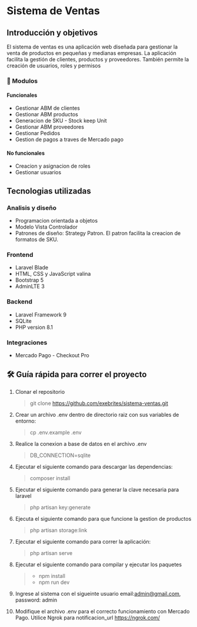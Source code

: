 # Sistema de Ventas

## Introducción y objetivos

El sistema de ventas es una aplicación web diseñada para gestionar la venta de productos en pequeñas y medianas empresas. La aplicación facilita la gestión de clientes, productos y proveedores. También permite la creación de usuarios, roles y permisos

### 🚀 Modulos

#### Funcionales

-   Gestionar ABM de clientes
-   Gestionar ABM productos
-   Generacion de SKU - Stock keep Unit
-   Gestionar ABM proveedores
-   Gestionar Pedidos 
-   Gestion de pagos a traves de Mercado pago  

#### No funcionales

-   Creacion y asignacion de roles
-   Gestionar usuarios

## Tecnologias utilizadas

### Analisis y diseño

-   Programacion orientada a objetos
-   Modelo Vista Controlador
-   Patrones de diseño: Strategy Patron. El patron facilita la creacion de formatos de SKU.

### Frontend

-   Laravel Blade
-   HTML, CSS y JavaScript valina
-   Bootstrap 5
-   AdminLTE 3

### Backend

-   Laravel Framework 9
-   SQLite
-   PHP version 8.1

### Integraciones 

-   Mercado Pago - Checkout Pro


## 🛠️ Guía rápida para correr el proyecto

1. Clonar el repositorio
    > git clone https://github.com/exebrites/sistema-ventas.git
2. Crear un archivo .env dentro de directorio raiz con sus variables de entorno:
    > cp .env.example .env
3. Realice la conexion a base de datos en el archivo .env
    > DB_CONNECTION=sqlite
4. Ejecutar el siguiente comando para descargar las dependencias:
    > composer install
5. Ejecutar el siguiente comando para generar la clave necesaria para laravel

    > php artisan key:generate

6. Ejecuta el siguiente comando para que funcione la gestion de productos
    > php artisan storage:link
7. Ejecutar el siguiente comando para correr la aplicación:

    > php artisan serve

8. Ejecutar el siguiente comando para compilar y ejecutar los paquetes

    > - npm install
    > - npm run dev

9. Ingrese al sistema con el sigueinte usuario
   email:admin@gmail.com, password: admin

10. Modifique el archivo .env para el correcto funcionamiento con Mercado Pago. Utilice Ngrok para notificacion_url https://ngrok.com/
